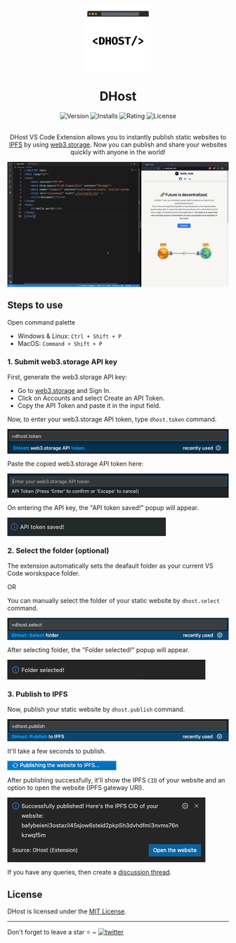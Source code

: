 <p align="center">
    <img align="center" src="/images/logo.png" width="150" height="150"></img>
</p>

<h1 align="center">DHost</h1>

<div align="center">
    <img src="https://img.shields.io/vscode-marketplace/v/DHost.dhost.svg?style=flat-square&color=blue&label=vscode%20marketplace" alt="Version" />
    <img src="https://img.shields.io/vscode-marketplace/d/DHost.dhost.svg?style=flat-square&color=green&label=installs" alt="Installs"/>
    <img src="https://img.shields.io/vscode-marketplace/r/DHost.dhost.svg?style=flat-square&color=green&label=rating" alt="Rating"/>
    <img src="https://img.shields.io/badge/license-MIT-orange.svg?style=flat-square" alt="License">
</div><br>

<p align="center">DHost VS Code Extension allows you to instantly publish static websites to <a href="https://ipfs.io/">IPFS</a> by using <a href="https://web3.storage/">web3.storage</a>. Now you can publish and share your websites quickly with anyone in the world!</p>

<p align="center"><img align="center" src="/images/demo.gif"></img></p>

## Steps to use

Open command palette

- Windows & Linux: `Ctrl + Shift + P`
- MacOS: `Command + Shift + P`

### 1. Submit web3.storage API key

First, generate the web3.storage API key:

- Go to [web3.storage](https://web3.storage/) and Sign In.
- Click on Accounts and select Create an API Token.
- Copy the API Token and paste it in the input field.

Now, to enter your web3.storage API token, type `dhost.token` command.

<img align="center" src="/images/token_command.png"></img>

Paste the copied web3.storage API token here:

<img align="center" src="/images/enter_token.png"></img>

On entering the API key, the "API token saved!" popup will appear.

<img align="center" src="/images/token_saved.png"></img>

### 2. Select the folder (optional)

The extension automatically sets the deafault folder as your current VS Code worskspace folder.

OR

You can manually select the folder of your static website by `dhost.select` command.

<img align="center" src="/images/select_command.png"></img>

After selecting folder, the "Folder selected!" popup will appear.

<img align="center" src="/images/folder_selected.png"></img>

### 3. Publish to IPFS

Now, publish your static website by `dhost.publish` command.

<img align="center" src="/images/publish_command.png"></img>

It'll take a few seconds to publish.

<img align="center" src="/images/publishing_to_ipfs.png"></img>

After publishing successfully, it'll show the IPFS `CID` of your website and an option to open the website (IPFS gateway URI).

<img align="center" src="/images/published.png"></img>

If you have any queries, then create a [discussion thread](https://github.com/p2plabsxyz/support/discussions).

## License

DHost is licensed under the [MIT License](https://github.com/p2plabsxyz/dhost/blob/main/LICENSE).

<hr>
Don't forget to leave a star ⭐️ ~ <a href="https://twitter.com/p2plabs_xyz" target="_blank"><img src="https://img.shields.io/twitter/follow/p2plabs_xyz?style=social" alt="twitter" /></a>
